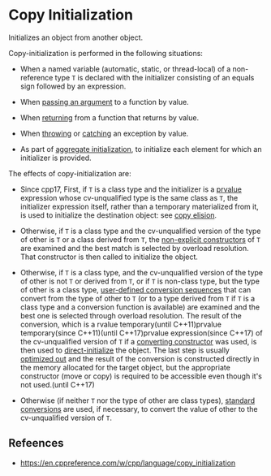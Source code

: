 # Copy Initialization

Initializes an object from another object.

Copy-initialization is performed in the following situations:

- When a named variable (automatic, static, or thread-local) of a non-reference type `T` is declared with the initializer consisting of an equals sign followed by an expression.

- When [passing an argument](https://en.cppreference.com/w/cpp/language/operator_other#Built-in_function_call_operator "cpp/language/operator other") to a function by value.

- When [returning](https://en.cppreference.com/w/cpp/language/return "cpp/language/return") from a function that returns by value.

- When [throwing](https://en.cppreference.com/w/cpp/language/throw "cpp/language/throw") or [catching](https://en.cppreference.com/w/cpp/language/try_catch "cpp/language/try catch") an exception by value.

- As part of [aggregate initialization](aggregate-initialization.md), to initialize each element for which an initializer is provided.

The effects of copy-initialization are:

- Since cpp17, First, if `T` is a class type and the initializer is a [prvalue](https://en.cppreference.com/w/cpp/language/value_category "cpp/language/value category") expression whose cv-unqualified type is the same class as `T`, the initializer expression itself, rather than a temporary materialized from it, is used to initialize the destination object: see [copy elision](https://en.cppreference.com/w/cpp/language/copy_elision "cpp/language/copy elision").

- Otherwise, if `T` is a class type and the cv-unqualified version of the type of other is `T` or a class derived from `T`, the [non-explicit constructors](https://en.cppreference.com/w/cpp/language/converting_constructor "cpp/language/converting constructor") of `T` are examined and the best match is selected by overload resolution. That constructor is then called to initialize the object.

- Otherwise, if `T` is a class type, and the cv-unqualified version of the type of other is not `T` or derived from `T`, or if `T` is non-class type, but the type of other is a class type, [user-defined conversion sequences](https://en.cppreference.com/w/cpp/language/implicit_cast "cpp/language/implicit cast") that can convert from the type of other to `T` (or to a type derived from `T` if `T` is a class type and a conversion function is available) are examined and the best one is selected through overload resolution. The result of the conversion, which is a rvalue temporary(until C++11)prvalue temporary(since C++11)(until C++17)prvalue expression(since C++17) of the cv-unqualified version of `T` if a [converting constructor](https://en.cppreference.com/w/cpp/language/converting_constructor "cpp/language/converting constructor") was used, is then used to [direct-initialize](https://en.cppreference.com/w/cpp/language/direct_initialization "cpp/language/direct initialization") the object. The last step is usually [optimized out](https://en.cppreference.com/w/cpp/language/copy_elision "cpp/language/copy elision") and the result of the conversion is constructed directly in the memory allocated for the target object, but the appropriate constructor (move or copy) is required to be accessible even though it's not used.(until C++17)

- Otherwise (if neither `T` nor the type of other are class types), [standard conversions](https://en.cppreference.com/w/cpp/language/implicit_cast "cpp/language/implicit cast") are used, if necessary, to convert the value of other to the cv-unqualified version of `T`.

## Refeences

- https://en.cppreference.com/w/cpp/language/copy_initialization
